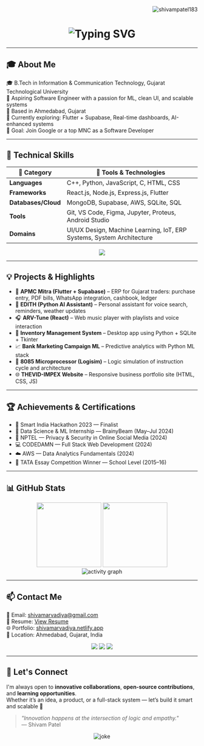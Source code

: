 <!-- Visitor Badge -->
<p align="right">
  <img src="https://komarev.com/ghpvc/?username=shivampatel183&label=Profile+Views&color=0e75b6&style=flat-square" alt="shivampatel183" />
</p>

<h1 align="center">
  <img src="https://readme-typing-svg.demolab.com?font=Fira+Code&weight=500&pause=1000&color=00F5A0&width=435&lines=Hi,+I'm+Shivam+Patel!;Software+Engineer+%7C+ML+Explorer+%7C+UI/UX+Craftsman;Welcome+to+my+digital+world" alt="Typing SVG" />
</h1>

---

## 🎓 About Me

🎓 B.Tech in Information & Communication Technology, Gujarat Technological University  
💼 Aspiring Software Engineer with a passion for ML, clean UI, and scalable systems  
📍 Based in Ahmedabad, Gujarat  
🧠 Currently exploring: Flutter + Supabase, Real-time dashboards, AI-enhanced systems  
🎯 Goal: Join Google or a top MNC as a Software Developer

---

## 🚀 Technical Skills

| 🧠 Category         | 🚀 Tools & Technologies                                                         |
|--------------------|--------------------------------------------------------------------------------|
| **Languages**       | C++, Python, JavaScript, C, HTML, CSS                                           |
| **Frameworks**      | React.js, Node.js, Express.js, Flutter                                          |
| **Databases/Cloud** | MongoDB, Supabase, AWS, SQLite, SQL                                             |
| **Tools**           | Git, VS Code, Figma, Jupyter, Proteus, Android Studio                          |
| **Domains**         | UI/UX Design, Machine Learning, IoT, ERP Systems, System Architecture          |

<p align="center">
  <img src="https://skillicons.dev/icons?i=cpp,python,js,react,nodejs,flutter,supabase,mongodb,git,figma" />
</p>

---

## 💡 Projects & Highlights

- 🔗 **APMC Mitra (Flutter + Supabase)** – ERP for Gujarat traders: purchase entry, PDF bills, WhatsApp integration, cashbook, ledger  
- 🧠 **EDITH (Python AI Assistant)** – Personal assistant for voice search, reminders, weather updates  
- 🎧 **ARV-Tune (React)** – Web music player with playlists and voice interaction  
- 🛒 **Inventory Management System** – Desktop app using Python + SQLite + Tkinter  
- 📈 **Bank Marketing Campaign ML** – Predictive analytics with Python ML stack  
- 🔩 **8085 Microprocessor (Logisim)** – Logic simulation of instruction cycle and architecture  
- 🌐 **THEVID-IMPEX Website** – Responsive business portfolio site (HTML, CSS, JS)

---

## 🏆 Achievements & Certifications

- 🥇 Smart India Hackathon 2023 — Finalist  
- 🧠 Data Science & ML Internship — BrainyBeam (May–Jul 2024)  
- 📜 NPTEL — Privacy & Security in Online Social Media (2024)  
- 💻 CODEDAMN — Full Stack Web Development (2024)  
- ☁️ AWS — Data Analytics Fundamentals (2024)  
- 🥇 TATA Essay Competition Winner — School Level (2015–16)

---

## 📊 GitHub Stats

<p align="center">
  <img src="https://github-readme-stats.vercel.app/api?username=shivampatel183&show_icons=true&theme=radical" height="170" />
  <img src="https://github-readme-streak-stats.herokuapp.com?user=shivampatel183&theme=radical" height="170" />
  <br/>
  <img src="https://github-readme-activity-graph.vercel.app/graph?username=shivampatel183&theme=react-dark" alt="activity graph"/>
</p>

---

## 📫 Contact Me

📧 Email: [shivamarvadiya@gmail.com](mailto:shivamarvadiya@gmail.com)  
📄 Resume: [View Resume](https://shivamarvadiya.netlify.app/Files/21BIT124-Resume.pdf)  
🌐 Portfolio: [shivamarvadiya.netlify.app](https://shivamarvadiya.netlify.app)  
📍 Location: Ahmedabad, Gujarat, India

<p align="center">
  <a href="mailto:shivamarvadiya@gmail.com"><img src="https://img.shields.io/badge/-Gmail-D14836?style=for-the-badge&logo=gmail&logoColor=white"></a>
  <a href="https://linkedin.com/in/shivampatel183"><img src="https://img.shields.io/badge/-LinkedIn-0077B5?style=for-the-badge&logo=linkedin&logoColor=white"></a>
  <a href="https://shivamarvadiya.netlify.app"><img src="https://img.shields.io/badge/-Portfolio-000?style=for-the-badge&logo=google-chrome&logoColor=white"></a>
</p>

---

## 💬 Let's Connect

I'm always open to **innovative collaborations**, **open-source contributions**, and **learning opportunities**.  
Whether it’s an idea, a product, or a full-stack system — let’s build it smart and scalable 🚀

> _"Innovation happens at the intersection of logic and empathy."_  
> — Shivam Patel

<p align="center">
  <img src="https://readme-jokes.vercel.app/api?theme=dark" alt="joke" />
</p>
